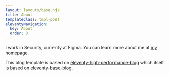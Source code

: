 ```yaml
---
layout: layouts/base.njk
title: About
templateClass: tmpl-post
eleventyNavigation:
  key: About
  order: 3
---
```


I work in Security, currenty at Figma. You can learn more about me at [my homepage](https://devd.me).
 
This blog template is based on [eleventy-high-performance-blog](https://www.industrialempathy.com/posts/eleventy-high-performance-blog/) which itself is based on [eleventy-base-blog](https://github.com/11ty/eleventy-base-blog).
